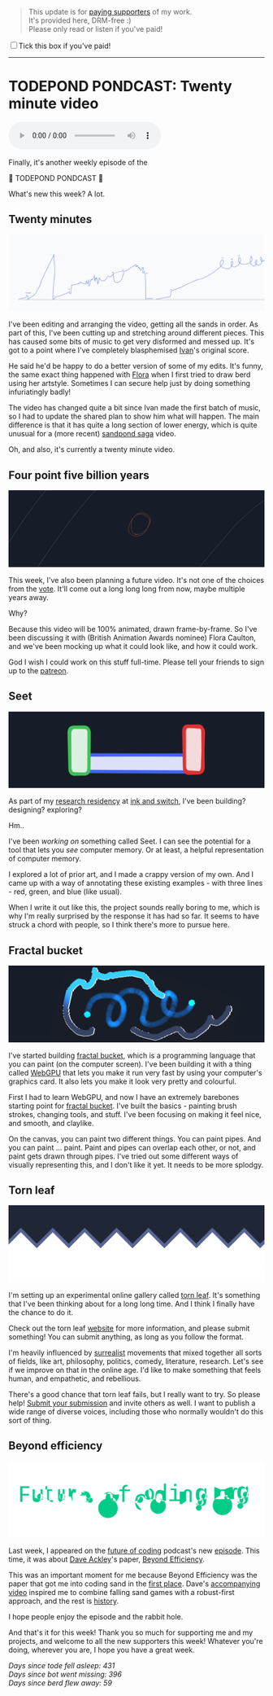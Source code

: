> This update is for [paying supporters](https://patreon.com/TodePond) of my work.<br>
> It's provided here, DRM-free :)<br>
> Please only read or listen if you've paid!

<input id="paid-checkbox" type="checkbox"><label for="paid-checkbox">Tick this box if you've paid!</label>

<script>
  const key = 'pondcast/paid'
  const paid = localStorage.getItem(key)
  const checkbox = document.getElementById('paid-checkbox')
  if (paid) {
    checkbox.checked = true
  }
  checkbox.addEventListener('change', () => {
    if (checkbox.checked) {
      localStorage.setItem(key, 'true')
    } else {
      localStorage.removeItem(key)
    }
  })
</script>

<hr>

# TODEPOND PONDCAST: Twenty minute video

<audio controls>
  <source src="1.m4a" type="audio/x-m4a">
</audio>

Finally, it's another weekly episode of the

🐸 TODEPOND PONDCAST 🐸

What's new this week? A lot.

## Twenty minutes

![line graph](1.png)

I've been editing and arranging the video, getting all the sands in order. As part of this, I've been cutting up and stretching around different pieces. This has caused some bits of music to get very disformed and messed up. It's got to a point where I've completely blasphemised [Ivan](https://ivanish.ca/)'s original score.

He said he'd be happy to do a better version of some of my edits. It's funny, the same exact thing happened with [Flora](https://floracaulton.com/) when I first tried to draw berd using her artstyle. Sometimes I can secure help just by doing something infuriatingly badly!

The video has changed quite a bit since Ivan made the first batch of music, so I had to update the shared plan to show him what will happen. The main difference is that it has quite a long section of lower energy, which is quite unusual for a (more recent) [sandpond saga](https://youtube.com/@TodePond?si=mVhwDLbwBvnncuCs) video.

Oh, and also, it's currently a twenty minute video.

## Four point five billion years

![circle](2.png)

This week, I've also been planning a future video. It's not one of the choices from the [vote](https://www.todepond.com/fame/vote/). It'll come out a long long long from now, maybe multiple years away.

Why?

Because this video will be 100% animated, drawn frame-by-frame. So I've been discussing it with (British Animation Awards nominee) Flora Caulton, and we've been mocking up what it could look like, and how it could work.

God I wish I could work on this stuff full-time. Please tell your friends to sign up to the [patreon](https://patreon.com/TodePond).

## Seet

![line](3.png)

As part of my [research residency](https://www.todepond.com/wikiblogarden/research/er-in-residence/) at [ink and switch](https://www.inkandswitch.com/), I've been building? designing? exploring?

Hm..

I've been _working on_ something called Seet. I can see the potential for a tool that lets you _see_ computer memory. Or at least, a helpful representation of computer memory.

I explored a lot of prior art, and I made a crappy version of my own. And I came up with a way of annotating these existing examples - with three lines - red, green, and blue (like usual).

When I write it out like this, the project sounds really boring to me, which is why I'm really surprised by the response it has had so far. It seems to have struck a chord with people, so I think there's more to pursue here.

## Fractal bucket

![squiggles](4.png)

I've started building [fractal bucket](https://www.patreon.com/posts/todepond-fractal-89529064), which is a programming language that you can paint (on the computer screen). I've been building it with a thing called [WebGPU](https://codelabs.developers.google.com/your-first-webgpu-app) that lets you make it run very fast by using your computer's graphics card. It also lets you make it look very pretty and colourful.

First I had to learn WebGPU, and now I have an extremely barebones starting point for [fractal bucket](https://github.com/todePond/FractalBucket). I've built the basics - painting brush strokes, changing tools, and stuff. I've been focusing on making it feel nice, and smooth, and claylike.

On the canvas, you can paint two different things. You can paint pipes. And you can paint ... paint. Paint and pipes can overlap each other, or not, and paint gets drawn through pipes. I've tried out some different ways of visually representing this, and I don't like it yet. It needs to be more splodgy.

## Torn leaf

![zigzag](5.png)

I'm setting up an experimental online gallery called [torn leaf](https://tornleaf.gallery). It's something that I've been thinking about for a long long time. And I think I finally have the chance to do it.

Check out the torn leaf [website](https://tornleaf.gallery) for more information, and please submit something! You can submit anything, as long as you follow the format.

I'm heavily influenced by [surrealist](https://www.metmuseum.org/exhibitions/surrealism-beyond-borders) movements that mixed together all sorts of fields, like art, philosophy, politics, comedy, literature, research. Let's see if we improve on that in the online age. I'd like to make something that feels human, and empathetic, and rebellious.

There's a good chance that torn leaf fails, but I really want to try. So please help! [Submit your submission](https://tornleaf.gallery) and invite others as well. I want to publish a wide range of diverse voices, including those who normally wouldn't do this sort of thing.

## Beyond efficiency

![future of coding](6.png)

Last week, I appeared on the [future of coding](https://futureofcoding.org/) podcast's new [episode](https://futureofcoding.org/episodes/070). This time, it was about [Dave Ackley](https://www.cs.unm.edu/~ackley/)'s paper, [Beyond Efficiency](https://dl.acm.org/doi/pdf/10.1145/2505340).

This was an important moment for me because Beyond Efficiency was the paper that got me into coding sand in the [first place](https://youtu.be/zLP4ZwudAKs?si=ce04Q9X5cOj7mtLz). Dave's [accompanying video](https://www.youtube.com/watch?v=7hwO8Q_TyCA) inspired me to combine falling sand games with a robust-first approach, and the rest is [history](https://youtube.com/@Todepond).

I hope people enjoy the episode and the rabbit hole.

And that's it for this week! Thank you so much for supporting me and my projects, and welcome to all the new supporters this week! Whatever you're doing, wherever you are, I hope you have a great week.

_Days since tode fell asleep: 431_<br>
_Days since bot went missing: 396_<br>
_Days since berd flew away: 59_
